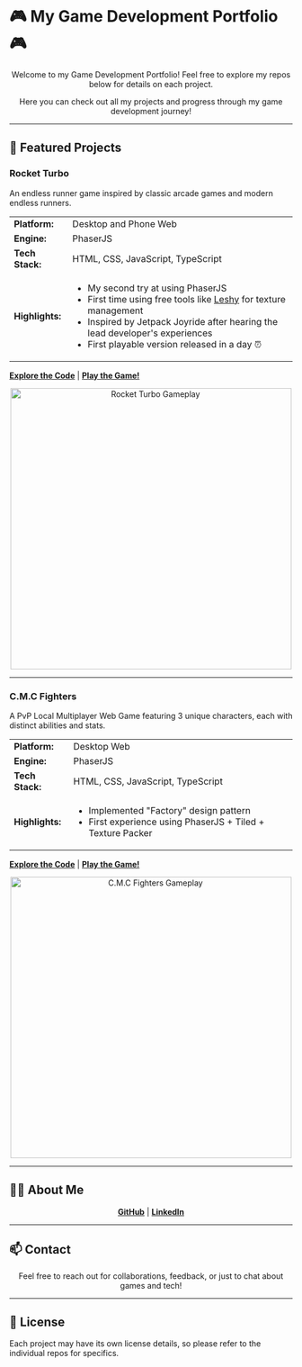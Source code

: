 # 🎮 My Game Development Portfolio 🎮

<p align="center">Welcome to my Game Development Portfolio! Feel free to explore my repos below for details on each project.</p>

<p align="center">Here you can check out all my projects and progress through my game development journey!</p>

---

## 🚀 Featured Projects

### **Rocket Turbo**
<p>An endless runner game inspired by classic arcade games and modern endless runners.</p>

<table>
  <tr>
    <td><strong>Platform:</strong></td>
    <td>Desktop and Phone Web</td>
  </tr>
  <tr>
    <td><strong>Engine:</strong></td>
    <td>PhaserJS</td>
  </tr>
  <tr>
    <td><strong>Tech Stack:</strong></td>
    <td>HTML, CSS, JavaScript, TypeScript</td>
  </tr>
  <tr>
    <td><strong>Highlights:</strong></td>
    <td>
      <ul>
        <li>My second try at using PhaserJS</li>
        <li>First time using free tools like <a href="https://www.leshylabs.com/apps/sstool/">Leshy</a> for texture management</li>
        <li>Inspired by Jetpack Joyride after hearing the lead developer's experiences</li>
        <li>First playable version released in a day ⏰</li>
      </ul>
    </td>
  </tr>
</table>

<p>
  <a href="https://github.com/Lugrion/rocket-turbo-defense"><strong>Explore the Code</strong></a> | 
  <a href="https://lugrion.github.io/rocket-turbo-defense/"><strong>Play the Game!</strong></a>
</p>

<p align="center">
  <img src="/assets/runner.gif" alt="Rocket Turbo Gameplay" width="500">
</p>

---

### **C.M.C Fighters**
<p>A PvP Local Multiplayer Web Game featuring 3 unique characters, each with distinct abilities and stats.</p>

<table>
  <tr>
    <td><strong>Platform:</strong></td>
    <td>Desktop Web</td>
  </tr>
  <tr>
    <td><strong>Engine:</strong></td>
    <td>PhaserJS</td>
  </tr>
  <tr>
    <td><strong>Tech Stack:</strong></td>
    <td>HTML, CSS, JavaScript, TypeScript</td>
  </tr>
  <tr>
    <td><strong>Highlights:</strong></td>
    <td>
      <ul>
        <li>Implemented "Factory" design pattern</li>
        <li>First experience using PhaserJS + Tiled + Texture Packer</li>
      </ul>
    </td>
  </tr>
</table>

<p>
  <a href="https://github.com/Lugrion/cmc-game"><strong>Explore the Code</strong></a> | 
  <a href="https://lugrion.github.io/cmc-game/"><strong>Play the Game!</strong></a>
</p>

<p align="center">
  <img src="/assets/fighter.gif" alt="C.M.C Fighters Gameplay" width="500">
</p>

---

## 👨‍💻 About Me
<p align="center">
  <a href="https://github.com/Lugrion"><strong>GitHub</strong></a> | 
  <a href="https://www.linkedin.com/in/%C3%A1lvaro-jos%C3%A9-granados-valencia-a9215826a/"><strong>LinkedIn</strong></a>
</p>

---

## 📫 Contact
<p align="center">Feel free to reach out for collaborations, feedback, or just to chat about games and tech!</p>

---

## 📜 License
Each project may have its own license details, so please refer to the individual repos for specifics.
